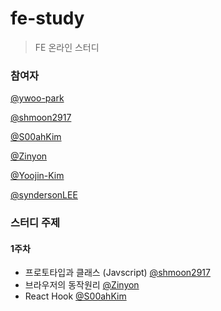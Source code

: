 # fe-study
> FE 온라인 스터디 

### 참여자

[@ywoo-park](https://github.com/ywoo-park)

[@shmoon2917](https://github.com/shmoon2917)

[@S00ahKim](https://github.com/S00ahKim)

[@Zinyon](https://github.com/Zinyon)

[@Yoojin-Kim](https://github.com/Yoojin-Kim)

[@syndersonLEE](https://github.com/syndersonLEE)

### 스터디 주제

#### 1주차

- 프로토타입과 클래스 (Javscript) [@shmoon2917](https://github.com/shmoon2917)
- 브라우저의 동작원리 [@Zinyon](https://github.com/Zinyon)
- React Hook [@S00ahKim](https://github.com/S00ahKim)